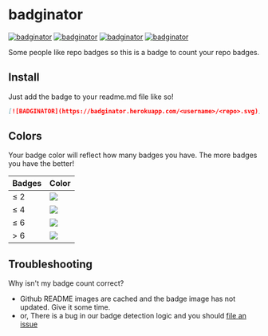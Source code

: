 # badginator

[![badginator](https://badginator.herokuapp.com/defunctzombie/badginator.svg)](https://github.com/defunctzombie/badginator)
[![badginator](https://badginator.herokuapp.com/defunctzombie/badginator.svg)](https://github.com/defunctzombie/badginator)
[![badginator](https://badginator.herokuapp.com/defunctzombie/badginator.svg)](https://github.com/defunctzombie/badginator)
[![badginator](https://badginator.herokuapp.com/defunctzombie/badginator.svg)](https://github.com/defunctzombie/badginator)

Some people like repo badges so this is a badge to count your repo badges.

## Install

Just add the badge to your readme.md file like so!

```markdown
[![BADGINATOR](https://badginator.herokuapp.com/<username>/<repo>.svg)](https://github.com/defunctzombie/badginator)
```

## Colors

Your badge color will reflect how many badges you have. The more badges you have the better!

| Badges | Color |
| --- | --- |
| ≤ 2 | ![](https://img.shields.io/badge/badges-2-red.svg) |
| ≤ 4 | ![](https://img.shields.io/badge/badges-4-orange.svg) |
| ≤ 6 | ![](https://img.shields.io/badge/badges-6-green.svg) |
| > 6 | ![](https://img.shields.io/badge/badges-15-brightgreen.svg) |

## Troubleshooting

Why isn't my badge count correct?

* Github README images are cached and the badge image has not updated. Give it some time.
* or, There is a bug in our badge detection logic and you should [file an issue](https://github.com/defunctzombie/badginator/issues/new)
